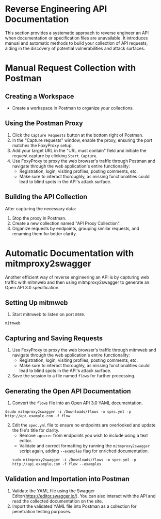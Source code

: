 # Reverse Engineering API Documentation
This section provides a systematic approach to reverse engineer an API when documentation or specification files are unavailable. It introduces manual and automatic methods to build your collection of API requests, aiding in the discovery of potential vulnerabilities and attack surfaces.

# Manual Request Collection with Postman
## **Creating a Workspace**
- Create a workspace in Postman to organize your collections. 

## **Using the Postman Proxy**
1. Click the `Capture Requests` button at the bottom right of Postman.
2. In the "Capture requests" window, enable the proxy, ensuring the port matches the FoxyProxy setup.
3. Add your target URL in the "URL must contain" field and initiate the request capture by clicking `Start Capture`.
4. Use FoxyProxy to proxy the web browser's traffic through Postman and navigate through the web application's entire functionality:
    - Registration, login, visiting profiles, posting comments, etc.
    - Make sure to interact thoroughly, as missing functionalities could lead to blind spots in the API's attack surface.

## **Building the API Collection**
After capturing the necessary data:
1. Stop the proxy in Postman.
2. Create a new collection named "API Proxy Collection".
3. Organize requests by endpoints, grouping similar requests, and renaming them for better clarity.

# Automatic Documentation with mitmproxy2swagger
Another efficient way of reverse engineering an API is by capturing web traffic with mitmweb and then using mitmproxy2swagger to generate an Open API 3.0 specification.

## **Setting Up mitmweb**
1. Start mitmweb to listen on port `8080`.
```
mitmweb
```

## **Capturing and Saving Requests**
1. Use FoxyProxy to proxy the web browser's traffic through mitmweb and navigate through the web application's entire functionality:
    - Registration, login, visiting profiles, posting comments, etc.
    - Make sure to interact thoroughly, as missing functionalities could lead to blind spots in the API's attack surface.
2. Save the session to a file named `flows` for further processing.

## **Generating the Open API Documentation**

1. Convert the `flows` file into an Open API 3.0 YAML documentation.
```
$sudo mitmproxy2swagger -i /Downloads/flows -o spec.yml -p http://api.example.com -f flow
```
2. Edit the `spec.yml` file to ensure no endpoints are overlooked and update the file's title for clarity.
	- Remove `ignore:` from endpoints you wish to include using a text editor.
	- Validate and correct formatting by running the `mitmproxy2swagger` script again, adding `--examples` flag for enriched documentation.
	```
	sudo mitmproxy2swagger -i /Downloads/flows -o spec.yml -p http://api.example.com -f flow --examples
	```

## **Validation and Importation into Postman**
1. Validate the YAML file using the Swagger Editor(https://editor.swagger.io/). You can also interact with the API and read the collected documentation on the site.
2. Import the validated YAML file into Postman as a collection for penetration testing purposes.